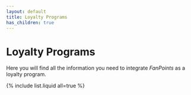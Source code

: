 ```yaml
---
layout: default
title: Loyalty Programs
has_children: true
---
```


# Loyalty Programs

Here you will find all the information you need to integrate *FanPoints* as a loyalty program.

{% include list.liquid all=true %}